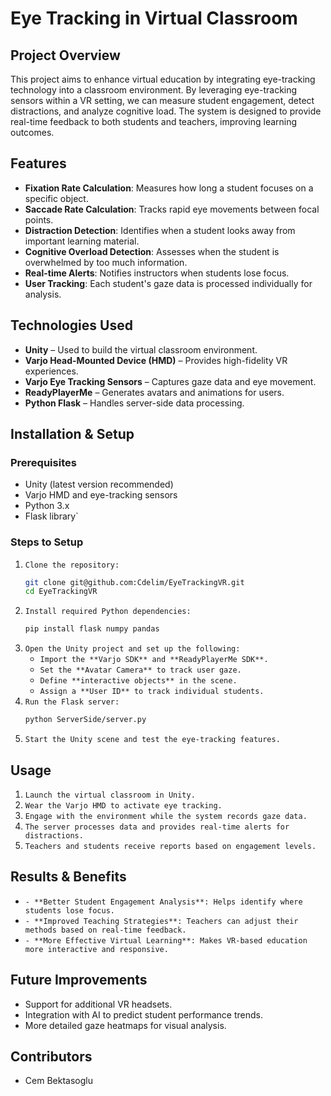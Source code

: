 # Eye Tracking in Virtual Classroom

## Project Overview

This project aims to enhance virtual education by integrating eye-tracking technology into a classroom environment. By leveraging eye-tracking sensors within a VR setting, we can measure student engagement, detect distractions, and analyze cognitive load. The system is designed to provide real-time feedback to both students and teachers, improving learning outcomes.

## Features

- **Fixation Rate Calculation**: Measures how long a student focuses on a specific object.
- **Saccade Rate Calculation**: Tracks rapid eye movements between focal points.
- **Distraction Detection**: Identifies when a student looks away from important learning material.
- **Cognitive Overload Detection**: Assesses when the student is overwhelmed by too much information.
- **Real-time Alerts**: Notifies instructors when students lose focus.
- **User Tracking**: Each student's gaze data is processed individually for analysis.

## Technologies Used

- **Unity** – Used to build the virtual classroom environment.
- **Varjo Head-Mounted Device (HMD)** – Provides high-fidelity VR experiences.
- **Varjo Eye Tracking Sensors** – Captures gaze data and eye movement.
- **ReadyPlayerMe** – Generates avatars and animations for users.
- **Python Flask** – Handles server-side data processing.

## Installation & Setup

### Prerequisites

- Unity (latest version recommended)
- Varjo HMD and eye-tracking sensors
- Python 3.x
- Flask library`

### Steps to Setup

1. `Clone the repository:`
   ```sh
   git clone git@github.com:Cdelim/EyeTrackingVR.git
   cd EyeTrackingVR
   ```
2. `Install required Python dependencies:`
   ```sh
   pip install flask numpy pandas
   ```
3. `Open the Unity project and set up the following:`
   - `Import the **Varjo SDK** and **ReadyPlayerMe SDK**.`
   - `Set the **Avatar Camera** to track user gaze.`
   - `Define **interactive objects** in the scene.`
   - `Assign a **User ID** to track individual students.`
4. `Run the Flask server:`
   ```sh
   python ServerSide/server.py
   ```
5. `Start the Unity scene and test the eye-tracking features.`

## Usage

1. `Launch the virtual classroom in Unity.`
2. `Wear the Varjo HMD to activate eye tracking.`
3. `Engage with the environment while the system records gaze data.`
4. `The server processes data and provides real-time alerts for distractions.`
5. `Teachers and students receive reports based on engagement levels.`

## Results & Benefits

- `- **Better Student Engagement Analysis**: Helps identify where students lose focus.`
- `- **Improved Teaching Strategies**: Teachers can adjust their methods based on real-time feedback.`
- `- **More Effective Virtual Learning**: Makes VR-based education more interactive and responsive.`

## Future Improvements

- Support for additional VR headsets.
- Integration with AI to predict student performance trends.
- More detailed gaze heatmaps for visual analysis.

## Contributors

- Cem Bektasoglu

